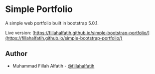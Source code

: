 # Simple Portfolio
A simple web portfolio built in bootstrap 5.0.1.

Live version: [https://fillahalfatih.github.io/simple-bootstrap-portfolio/](https://fillahalfatih.github.io/simple-bootstrap-portfolio/)

## Author
- Muhammad Fillah Alfatih - [@fillahalfatih](https://github.com/fillahalfatih)
